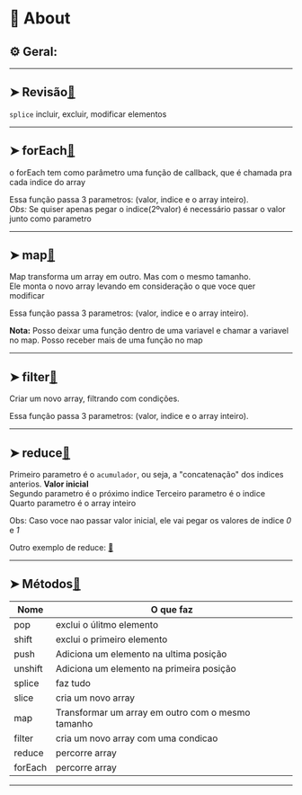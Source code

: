 # 📌 About
## ⚙️ Geral:

 
___
## ➤ Revisão[🔗](https://github.com/RoniDeringer/curso_web_moderno/blob/master/array_8/revisao.js)

`splice` incluir, excluir, modificar elementos
___

## ➤ forEach[🔗](https://github.com/RoniDeringer/curso_web_moderno/blob/master/array_8/foreach.js)

o forEach tem como parâmetro uma função de callback, que é chamada pra cada indice do array

Essa função passa 3 parametros: (valor, indice e o array inteiro).<br>
*Obs:* Se quiser apenas pegar o indice(2ºvalor) é necessário passar o valor junto como parametro
___

## ➤ map[🔗](https://github.com/RoniDeringer/curso_web_moderno/blob/master/array_8/map.js)

Map transforma um array em outro. Mas com o mesmo tamanho.<br>
Ele monta o novo array levando em consideração o que voce quer modificar

Essa função passa 3 parametros: (valor, indice e o array inteiro).<br>

**Nota:** Posso deixar uma função dentro de uma variavel e chamar a variavel no map. Posso receber mais de uma função no map
___

## ➤ filter[🔗](https://github.com/RoniDeringer/curso_web_moderno/blob/master/array_8/filter.js)

Criar um novo array, filtrando com condições.

Essa função passa 3 parametros: (valor, indice e o array inteiro).<br>
___

## ➤ reduce[🔗](https://github.com/RoniDeringer/curso_web_moderno/blob/master/array_8/reduce.js)

Primeiro parametro é o `acumulador`, ou seja, a "concatenação" dos indices anterios. **Valor inicial**<br> 
Segundo parametro é o próximo indice
Terceiro parametro é o indice
Quarto parametro é o array inteiro

Obs: Caso voce nao passar valor inicial, ele vai pegar os valores de indice _0_ e _1_

Outro exemplo de reduce: [🔗](https://github.com/RoniDeringer/curso_web_moderno/blob/master/array_8/ImperativoVsDeclarativo.js)

___
## ➤ Métodos[🔗](https://github.com/RoniDeringer/curso_web_moderno/blob/master/array_8/metodos.js)

Nome | O que faz
---|----
pop | exclui o úlitmo elemento
shift | exclui o primeiro elemento
push | Adiciona um elemento na ultima posição
unshift | Adiciona um elemento na primeira posição
splice | faz tudo
slice | cria um novo array
map | Transformar um array em outro com o mesmo tamanho
filter | cria um novo array com uma condicao
reduce | percorre array
forEach | percorre array
___



